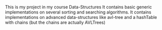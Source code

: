 This is my project in my course Data-Structures
It contains basic generic implementations on several sorting and searching algorithms.
It contains implementations on advanced data-structures like avl-tree and a hashTable with chains (but the chains are actually AVLTrees)
